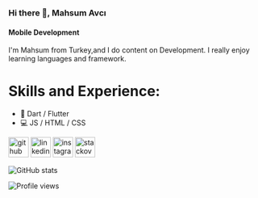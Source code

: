 ### Hi there 👋, Mahsum Avcı
#### Mobile Development
I'm Mahsum from Turkey,and I do content on Development. I really enjoy learning languages and framework.

# Skills and Experience: 
* :iphone: Dart / Flutter 
*  :computer: JS / HTML / CSS



[<img src='https://cdn.jsdelivr.net/npm/simple-icons@3.0.1/icons/github.svg' alt='github' height='40'>](https://github.com/mahsumavci)  [<img src='https://cdn.jsdelivr.net/npm/simple-icons@3.0.1/icons/linkedin.svg' alt='linkedin' height='40'>](https://www.linkedin.com/in/https://www.linkedin.com/in/mahsum-avc%C4%B1-b29259b5//)  [<img src='https://cdn.jsdelivr.net/npm/simple-icons@3.0.1/icons/instagram.svg' alt='instagram' height='40'>](https://www.instagram.com/mahsunavci.7/)  [<img src='https://cdn.jsdelivr.net/npm/simple-icons@3.0.1/icons/stackoverflow.svg' alt='stackoverflow' height='40'>](https://stackoverflow.com/users/https://stackoverflow.com/users/9859583/mahsun-avc%c4%b1)  

![GitHub stats](https://github-readme-stats.vercel.app/api?username=mahsumavci&show_icons=true)  

![Profile views](https://gpvc.arturio.dev/mahsumavci)  

